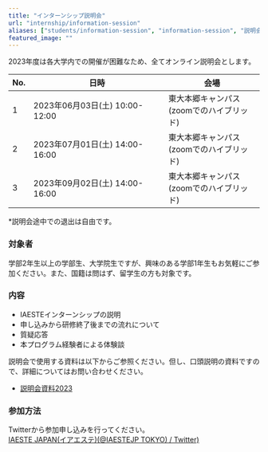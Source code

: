 ```yaml
---
title: "インターンシップ説明会"
url: "internship/information-session"
aliases: ["students/information-session", "information-session", "説明会"]
featured_image: ""
---
```

2023年度は各大学内での開催が困難なため、全てオンライン説明会とします。

<div align="center">

| No. |  日時                          | 会場 |
| --- | ----------------------------- | ---- |
| 1   | 2023年06月03日(土) 10:00-12:00 | 東大本郷キャンパス <br> (zoomでのハイブリッド)  |
| 2   | 2023年07月01日(土) 14:00-16:00 | 東大本郷キャンパス <br> (zoomでのハイブリッド) |
| 3   | 2023年09月02日(土) 14:00-16:00 | 東大本郷キャンパス <br> (zoomでのハイブリッド) |

</div>

*説明会途中での退出は自由です。

### 対象者

学部2年生以上の学部生、大学院生ですが、興味のある学部1年生もお気軽にご参加ください。また、国籍は問はず、留学生の方も対象です。

### 内容

- IAESTEインターンシップの説明
- 申し込みから研修終了後までの流れについて
- 質疑応答
- 本プログラム経験者による体験談

説明会で使用する資料は以下からご参照ください。但し、口頭説明の資料ですので、詳細についてはお問い合わせください。


- [説明会資料2023](https://github.com/iaeste-japan/www/blob/Miwashotaro-patch-1/hugo/static/files/internship/information-session/briefing-slides-2023%20(1).pdf)

### 参加方法

Twitterから参加申し込みを行ってください。
<br> [IAESTE JAPAN(イアエステ)(@IAESTEJP TOKYO) / Twitter)](https://twitter.com/Iaeste_Tohoku/status/1667085662015684608)

